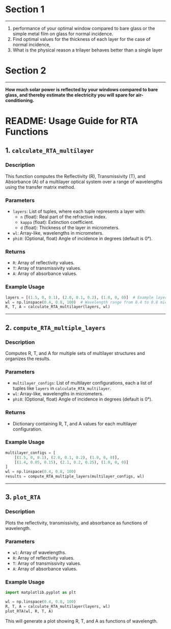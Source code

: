 # Section 1 
---

1.  performance of your optimal window compared to bare glass or the simple metal film on glass for normal incidence.
2. Find optimal values for the thickness of each layer for the case of normal incidence,
3. What is the physical reason a trilayer behaves better than a single layer

# Section 2
---
**How much solar power is reflected by your windows compared to
bare glass, and thereby estimate the electricity you will spare for air-conditioning.**



# README: Usage Guide for RTA Functions

## 1. `calculate_RTA_multilayer`

### Description
This function computes the Reflectivity (R), Transmissivity (T), and Absorbance (A) of a multilayer optical system over a range of wavelengths using the transfer matrix method.

### Parameters
- `layers`: List of tuples, where each tuple represents a layer with:
  - `n` (float): Real part of the refractive index.
  - `kappa` (float): Extinction coefficient.
  - `d` (float): Thickness of the layer in micrometers.
- `wl`: Array-like, wavelengths in micrometers.
- `phi0`: (Optional, float) Angle of incidence in degrees (default is 0°).

### Returns
- `R`: Array of reflectivity values.
- `T`: Array of transmissivity values.
- `A`: Array of absorbance values.

### Example Usage
```python
layers = [(1.5, 0, 0.1), (2.0, 0.1, 0.2), (1.0, 0, 0)]  # Example layers
wl = np.linspace(0.4, 0.8, 100)  # Wavelength range from 0.4 to 0.8 micrometers
R, T, A = calculate_RTA_multilayer(layers, wl)
```

---

## 2. `compute_RTA_multiple_layers`

### Description
Computes R, T, and A for multiple sets of multilayer structures and organizes the results.

### Parameters
- `multilayer_configs`: List of multilayer configurations, each a list of tuples like `layers` in `calculate_RTA_multilayer`.
- `wl`: Array-like, wavelengths in micrometers.
- `phi0`: (Optional, float) Angle of incidence in degrees (default is 0°).

### Returns
- Dictionary containing R, T, and A values for each multilayer configuration.

### Example Usage
```python
multilayer_configs = [
    [(1.5, 0, 0.1), (2.0, 0.1, 0.2), (1.0, 0, 0)],
    [(1.4, 0.05, 0.15), (2.1, 0.2, 0.25), (1.0, 0, 0)]
]
wl = np.linspace(0.4, 0.8, 100)
results = compute_RTA_multiple_layers(multilayer_configs, wl)
```

---

## 3. `plot_RTA`

### Description
Plots the reflectivity, transmissivity, and absorbance as functions of wavelength.

### Parameters
- `wl`: Array of wavelengths.
- `R`: Array of reflectivity values.
- `T`: Array of transmissivity values.
- `A`: Array of absorbance values.

### Example Usage
```python
import matplotlib.pyplot as plt

wl = np.linspace(0.4, 0.8, 100)
R, T, A = calculate_RTA_multilayer(layers, wl)
plot_RTA(wl, R, T, A)
```

This will generate a plot showing R, T, and A as functions of wavelength.
